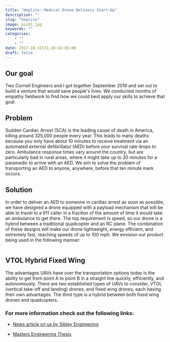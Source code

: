 ```yaml
---
title: "Hoplite: Medical Drone Delivery Start-Up"
description: ""
slug: "hoplite"
image: pic01.jpg
keywords: ""
categories: 
    - ""
    - ""
date: 2017-10-31T21:28:43-05:00
draft: false
---
```


<h2 id="content">Our goal</h2>
<p>Two Cornell Engineers and I got together September 2019 and set out to build a venture that would save people's lives. We conducted months of empathy fieldwork to find how we could best apply our skills to achieve that goal.</p>

<h2 id="content">Problem</h2>
<p>Sudden Cardiac Arrest (SCA) is the leading cause of death in America, killing around 325,000 people every year.  This leads to many deaths because you only have about 10 minutes to receive treatment via an automated external defibrillator (AED) before your survival rate drops to zero.  Ambulance response times vary around the country, but are particularly bad in rural areas, where it might take up to 30 minutes for a paramedic to arrive with an AED.  We aim to solve the problem of transporting an AED to anyone, anywhere, before that ten minute mark occurs.
</p>
<h2 id="content">Solution</h2>
<p>In order to deliver an AED to someone in cardiac arrest as soon as possible, we have designed a drone equipped with a payload mechanism that will be able to travel to a 911 caller in a fraction of the amount of time it would take an ambulance to get there.  The top requirement is speed, so our drone is a hybrid between a traditional quadcopter and an RC plane.  The combination of these designs will make our drone lightweight, energy efficient, and extremely fast, reaching speeds of up to 100 mph.  We envision our product being used in the following manner: 
</p>
<div class="row">
    <div class="6u">
        <span class="image fit"><img src="/img/drone2.JPG" alt="" /></span>
    </div>   
    <div class="6u">
    <h2 id="content">VTOL Hybrid Fixed Wing</h2>
    <p>The advantages UAVs have over the transportation options today is the ability to get from point A to point B in a straight line quickly, efficiently, and autonomously. There are two established types of UAVs to consider, VTOL (vertical take-off and landing) drones, and fixed wing drones, each having their own advantages. The third type is a hybrid between both fixed wing drones and quadcopters. </p>
    </div>
</div>

<h3>For more information check out the following links:</h3>
<div class="row">
    <ul class="actions 6u">
        <li><a href="../hlReports/article.pdf" class="button special fit" target="_blank">News article on us by Sibley Engineering</a></li>
    </ul>
    <ul class="actions 6u">
        <li><a href="../hlReports/thesis.pdf" class="button special fit" target="_blank">Masters Engineering Thesis</a></li>
    </ul>




</div>